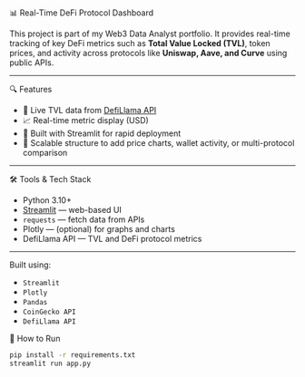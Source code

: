  📊 Real-Time DeFi Protocol Dashboard

This project is part of my Web3 Data Analyst portfolio. It provides real-time tracking of key DeFi metrics such as **Total Value Locked (TVL)**, token prices, and activity across protocols like **Uniswap, Aave, and Curve** using public APIs.

---

🔍 Features

- 📡 Live TVL data from [DefiLlama API](https://defillama.com/)
- 📈 Real-time metric display (USD)
- 🚀 Built with Streamlit for rapid deployment
- 🧱 Scalable structure to add price charts, wallet activity, or multi-protocol comparison

---

🛠 Tools & Tech Stack

- Python 3.10+
- [Streamlit](https://streamlit.io/) — web-based UI
- `requests` — fetch data from APIs
- Plotly — (optional) for graphs and charts
- DefiLlama API — TVL and DeFi protocol metrics

---

Built using:
- `Streamlit`
- `Plotly`
- `Pandas`
- `CoinGecko API`
- `DefiLlama API`

 🔧 How to Run

```bash
pip install -r requirements.txt
streamlit run app.py